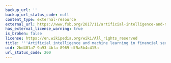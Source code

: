 ```yaml
---
backup_url: ''
backup_url_status_code: null
content_type: external-resource
external_url: https://www.fsb.org/2017/11/artificial-intelligence-and-machine-learning-in-financial-service/
has_external_license_warning: true
is_broken: false
license: https://en.wikipedia.org/wiki/All_rights_reserved
title: '''Artificial intelligence and machine learning in financial services'
uid: 2bd401a7-9a93-4bfa-8969-df5a5b4c415a
url_status_code: 200
---
```

